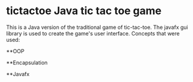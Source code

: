 # tictactoe Java tic tac toe game
This is a Java version of the traditional game of tic-tac-toe.
The javafx gui library is used to create the game's user interface.
Concepts that were used:

**OOP

**Encapsulation

**Javafx
